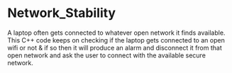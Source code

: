 # Network_Stability
A laptop often gets connected to whatever open network it finds available. This C++ code keeps on checking if the laptop gets connected to an open wifi or not &amp; if so then  it will produce an alarm and disconnect it from that open network and ask the user to connect with the available secure network.
